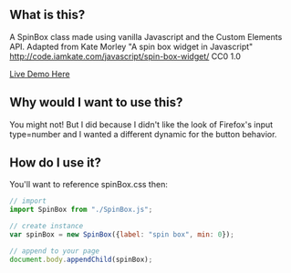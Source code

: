 ## What is this?
A SpinBox class made using vanilla Javascript and the Custom Elements API.  Adapted from Kate Morley "A spin box widget in Javascript" http://code.iamkate.com/javascript/spin-box-widget/ CC0 1.0

[Live Demo Here](https://shootTheLuck.github.io/Spin-Box)

## Why would I want to use this?
You might not!  But I did because I didn't like the look of Firefox's input type=number and I wanted a different dynamic for the button behavior.

## How do I use it?
You'll want to reference spinBox.css then: 
```javascript
// import
import SpinBox from "./SpinBox.js";

// create instance
var spinBox = new SpinBox({label: "spin box", min: 0});

// append to your page
document.body.appendChild(spinBox);
```

